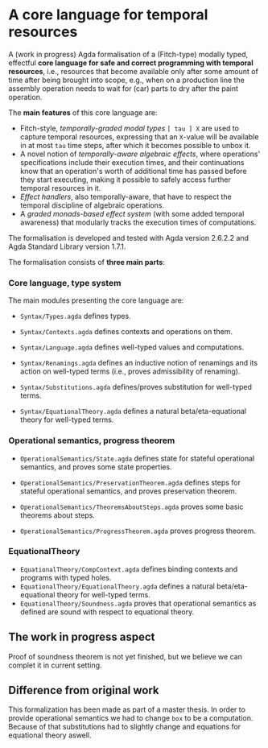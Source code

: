# A core language for temporal resources

A (work in progress) Agda formalisation of a (Fitch-type)
modally typed, effectful **core language for safe and correct
programming with temporal resources**, i.e., resources that become
available only after some amount of time after being brought into
scope, e.g., when on a production line the assembly operation needs
to wait for (car) parts to dry after the paint operation.

The **main features** of this core language are:

- Fitch-style, _temporally-graded modal types_ `[ tau ] X` are used to
  capture temporal resources, expressing that an `X`-value will be
  available in at most `tau` time steps, after which it becomes
  possible to unbox it.
- A novel notion of _temporally-aware algebraic effects_, where
  operations' specifications include their execution times, and
  their continuations know that an operation's worth of additional
  time has passed before they start executing, making it possible to
  safely access further temporal resources in it.
- _Effect handlers_, also temporally-aware, that have to respect the
  temporal discipline of algebraic operations.
- A _graded monads-based effect system_ (with some added temporal
  awareness) that modularly tracks the execution times of
  computations.

The formalisation is developed and tested with Agda version 2.6.2.2
and Agda Standard Library version 1.7.1.

The formalisation consists of **three main parts**:

### Core language, type system

The main modules presenting the core language are:

- `Syntax/Types.agda` defines types.

- `Syntax/Contexts.agda` defines contexts and operations on them.

- `Syntax/Language.agda` defines well-typed values and computations.

- `Syntax/Renamings.agda` defines an inductive notion of renamings and
  its action on well-typed terms (i.e., proves admissibility of
  renaming).
- `Syntax/Substitutions.agda` defines/proves substitution for
  well-typed terms.
- `Syntax/EquationalTheory.agda` defines a natural beta/eta-equational
  theory for well-typed terms.

### Operational semantics, progress theorem

- `OperationalSemantics/State.agda` defines state for stateful operational semantics, and proves some state properties.

- `OperationalSemantics/PreservationTheorem.agda` defines steps for stateful operational semantics, and proves preservation theorem.

- `OperationalSemantics/TheoremsAboutSteps.agda` proves some basic theorems about steps.

- `OperationalSemantics/ProgressTheorem.agda` proves progress theorem.

### EquationalTheory

- `EquationalTheory/CompContext.agda` defines binding contexts and programs with typed holes.
- `EquationalTheory/EquationalTheory.agda` defines a natural beta/eta-equational theory for well-typed terms.
- `EquationalTheory/Soundness.agda` proves that operational semantics as defined are sound with respect to equational theory.

## The work in progress aspect

Proof of soundness theorem is not yet finished, but we believe we can complet it in current setting.

## Difference from original work

This formalization has been made as part of a master thesis.
In order to provide operational semantics we had to change `box`
to be a computation. Because of that substitutions had to slightly change
and equations for equational theory aswell.
